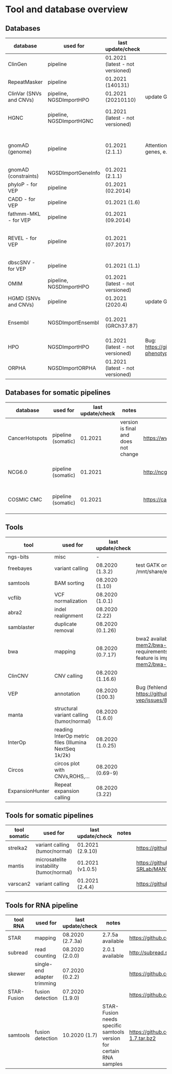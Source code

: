 # Tool and database overview

## Databases

|database               |used for                |last update/check               |notes                                                                                               |url                                                                     |GRCh38                                                   |
|-----------------------|------------------------|--------------------------------|----------------------------------------------------------------------------------------------------|------------------------------------------------------------------------|---------------------------------------------------------|
|ClinGen                |pipeline                |01.2021 (latest - not versioned)|                                                                                                    |ftp://ftp.clinicalgenome.org/                                           |                                                         |
|RepeatMasker           |pipeline                |01.2021 (140131)                |                                                                                                    |http://www.repeatmasker.org/species/hg.html                             |                                                         |
|ClinVar (SNVs and CNVs)|pipeline, NGSDImportHPO |01.2021 (20210110)              |update GSvar IGV file                                                                               |ftp://ftp.ncbi.nlm.nih.gov/pub/clinvar/vcf_GRCh37/archive_2.0/2021/     |                                                         |
|HGNC                   |pipeline, NGSDImportHGNC|01.2021 (latest - not versioned)|                                                                                                    |ftp://ftp.ebi.ac.uk/pub/databases/genenames/                            |Gene locations/types only mained for GRCh38              |
|gnomAD (genome)        |pipeline                |01.2021 (2.1.1)                 |Attention, gnomAD 3.1 is broken for some genes, e.g. VPS16                                          |http://gnomad.broadinstitute.org/downloads                              |v3 is available with 70000 genomes, but for GRCh38 only  |
|gnomAD (constraints)   |NGSDImportGeneInfo      |01.2021 (2.1.1)                 |                                                                                                    |http://gnomad.broadinstitute.org/downloads                              |                                                         |
|phyloP - for VEP       |pipeline                |01.2021 (02.2014)               |                                                                                                    |https://www.ensembl.org/info/docs/tools/vep/script/vep_example.html#gerp|                                                         |
|CADD - for VEP         |pipeline                |01.2021 (1.6)                   |                                                                                                    |http://cadd.gs.washington.edu/download                                  |                                                         |
|fathmm-MKL - for VEP   |pipeline                |01.2021 (09.2014)               |                                                                                                    |https://github.com/HAShihab/fathmm-MKL                                  |                                                         |
|REVEL - for VEP        |pipeline                |01.2021 (07.2017)               |                                                                                                    |https://sites.google.com/site/revelgenomics/downloads                   |there is a new version with additional GRCh38 coordinates|
|dbscSNV - for VEP      |pipeline                |01.2021 (1.1)                   |                                                                                                    |http://www.liulab.science/dbscsnv.html                                  |                                                         |
|OMIM                   |pipeline, NGSDImportHPO |01.2021 (latest - not versioned)|                                                                                                    |ftp://ftp.omim.org/OMIM/                                                |                                                         |
|HGMD (SNVs and CNVs)   |pipeline                |01.2021 (2020.4)                |update GSvar IGV file                                                                               |https://portal.biobase-international.com/cgi-bin/portal/login.cgi       |                                                         |
|Ensembl                |NGSDImportEnsembl       |01.2021 (GRCh37.87)             |                                                                                                    |ftp://ftp.ensembl.org/pub/grch37/                                       |release-100 available, but only for GRCh38               |
|HPO                    |NGSDImportHPO           |01.2021 (latest - not versioned)|Bug: https://github.com/obophenotype/human-phenotype-ontology/issues/4916                           |https://hpo.jax.org/app/                                                |                                                         |
|ORPHA                  |NGSDImportORPHA         |01.2021 (latest - not versioned)|                                                                                                    |https://github.com/Orphanet/Orphadata.org/                              |                                                         |


## Databases for somatic pipelines

|database               |used for                |last update/check               |notes                                                                                               |url                                                                     |GRCh38                                                   |
|-----------------------|------------------------|--------------------------------|----------------------------------------------------------------------------------------------------|------------------------------------------------------------------------|---------------------------------------------------------|
|CancerHotspots         |pipeline (somatic)      |01.2021                         |version is final and does not change                                                                |https://www.cancerhotspots.org                                          |annotation is based on protein change                    |
|NCG6.0                 |pipeline (somatic)      |01.2021                         |                                                                                                    |http://ncg.kcl.ac.uk/                                                   |annotation is based on gene symbols                      |
|COSMIC CMC             |pipeline (somatic)      |01.2021                         |                                                                                                    |https://cancer.sanger.ac.uk/cmc                                         |annotation is based on protein change                    |


## Tools

|tool                   |used for                                             |last update/check |notes                                                                                                                                                                                         |url                                                                     |
|-----------------------|-----------------------------------------------------|------------------|----------------------------------------------------------------------------------------------------------------------------------------------------------------------------------------------|------------------------------------------------------------------------|
|ngs-bits               |misc                                                 |-                 |                                                                                                                                                                                              |                                                                        |
|freebayes              |variant calling                                      |08.2020 (1.3.2)   |test GATK on twin de-novo data: /mnt/share/evaluations/2020_07_29_twin_denovo/                                                                                                                |https://github.com/ekg/freebayes                                        |
|samtools               |BAM sorting                                          |08.2020 (1.10)    |                                                                                                                                                                                              |http://www.htslib.org/                                                  |
|vcflib                 |VCF normalization                                    |08.2020 (1.0.1)   |                                                                                                                                                                                              |https://github.com/vcflib/vcflib                                        |
|abra2                  |indel realignment                                    |08.2020 (2.22)    |                                                                                                                                                                                              |https://github.com/mozack/abra2                                         |
|samblaster             |duplicate removal                                    |08.2020 (0.1.26)  |                                                                                                                                                                                              |https://github.com/GregoryFaust/samblaster                              |
|bwa                    |mapping                                              |08.2020 (0.7.17)  |bwa2 available (https://github.com/bwa-mem2/bwa-mem2), but has high memory requirements. Can be used if shared memory feature is implemented (https://github.com/bwa-mem2/bwa-mem2/issues/65) |https://github.com/lh3/bwa/                                             |
|ClinCNV                |CNV calling                                          |08.2020 (1.16.6)  |                                                                                                                                                                                              |https://github.com/imgag/ClinCNV                                        |
|VEP                    |annotation                                           |08.2020 (100.3)   |Bug (fehlender CADD score): https://github.com/Ensembl/ensembl-vep/issues/812                                                                                                                 |https://github.com/Ensembl/ensembl-vep/releases                         |
|manta                  |structural variant calling (tumor/normal)            |08.2020 (1.6.0)   |                                                                                                                                                                                              |https://github.com/Illumina/manta                                       |
|InterOp                |reading InterOp metric files (Illumina NextSeq 1k/2k)|08.2020 (1.0.25)  |                                                                                                                                                                                              |                                                                        |
|Circos                 |circos plot with CNVs,ROHS,…                         |08.2020 (0.69-9)  |                                                                                                                                                                                              |http://circos.ca/software/download/                                     |
|ExpansionHunter        |Repeat expansion calling                             |08.2020 (3.22)    |                                                                                                                                                                                              |https://github.com/Illumina/ExpansionHunter                             |



## Tools for somatic pipelines

|tool somatic           |used for                                                 |last update/check   |notes  |url                                                                     |
|-----------------------|---------------------------------------------------------|--------------------|-------|------------------------------------------------------------------------|
|strelka2               |variant calling (tumor/normal)                           |01.2021 (2.9.10)    |       |https://github.com/Illumina/strelka                                     |
|mantis                 |microsatelite instability (tumor/normal)                 |01.2021 (v1.0.5)    |       |https://github.com/OSU-SRLab/MANTIS/releases                            |
|varscan2               |variant calling                                          |01.2021 (2.4.4)     |       |https://github.com/dkoboldt/varscan                                     |


## Tools for RNA pipeline

|tool RNA               |used for                   |last update/check               |notes                                                                                               |url                                                                            |
|-----------------------|---------------------------|--------------------------------|----------------------------------------------------------------------------------------------------|-------------------------------------------------------------------------------|
|STAR                   |mapping                    |08.2020 (2.7.3a)                |2.7.5a available                                                                                    |https://github.com/alexdobin/STAR                                              |
|subread                |read counting              |08.2020 (2.0.0)                 |2.0.1 available                                                                                     |http://subread.sourceforge.net/                                                |
|skewer                 |single-end adapter trimming|07.2020 (0.2.2)                 |                                                                                                    |https://github.com/relipmoc/skewer                                             |
|STAR-Fusion            |fusion detection           |07.2020 (1.9.0)                 |                                                                                                    |https://github.com/STAR-Fusion/STAR-Fusion                                     |
|samtools               |fusion detection           |10.2020 (1.7)                   |STAR-Fusion needs specific samtools version for certain RNA samples                                 |https://github.com/samtools/samtools/releases/download/1.7/samtools-1.7.tar.bz2|
